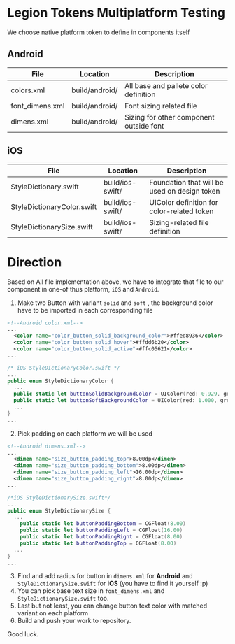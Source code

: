 # Legion Tokens Multiplatform Testing

We choose native platform token to define in components itself

## Android

| File | Location | Description |
| -----------| ---- | ----------- |
| colors.xml | build/android/ | All base and pallete color definition |
| font_dimens.xml | build/android/ | Font sizing related file |
| dimens.xml | build/android/ | Sizing for other component outside font |

## iOS

| File | Location | Description |
| -----------| ---- | ----------- |
| StyleDictionary.swift | build/ios-swift/ | Foundation that will be used on design token |
| StyleDictionaryColor.swift | build/ios-swift/ | UIColor definition for color-related token |
| StyleDictionarySize.swift | build/ios-swift/ | Sizing-related file definition |

# Direction

Based on All file implementation above, we have to integrate that file to our component in one-of thus platform, `iOS` and `Android`.

1. Make two Button with variant `solid` and `soft` , the background color have to be imported in each corresponding file

```xml
<!--Android color.xml-->
...
  <color name="color_button_solid_background_color">#ffed8936</color>
  <color name="color_button_solid_hover">#ffdd6b20</color>
  <color name="color_button_solid_active">#ffc05621</color>
...
```
```swift
/* iOS StyleDictionaryColor.swift */
...
public enum StyleDictionaryColor {
  ...
  public static let buttonSolidBackgroundColor = UIColor(red: 0.929, green: 0.537, blue: 0.212, alpha: 1)
  public static let buttonSoftBackgroundColor = UIColor(red: 1.000, green: 0.980, blue: 0.941, alpha: 1)
  ...
}
...
```
2. Pick padding on each platform we will be used
```xml
<!--Android dimens.xml-->
...
  <dimen name="size_button_padding_top">8.00dp</dimen>
  <dimen name="size_button_padding_bottom">8.00dp</dimen>
  <dimen name="size_button_padding_left">16.00dp</dimen>
  <dimen name="size_button_padding_right">8.00dp</dimen>
...
```
```swift
/*iOS StyleDictionarySize.swift*/
...
public enum StyleDictionarySize {
  ...
    public static let buttonPaddingBottom = CGFloat(8.00)
    public static let buttonPaddingLeft = CGFloat(16.00)
    public static let buttonPaddingRight = CGFloat(8.00)
    public static let buttonPaddingTop = CGFloat(8.00)
  ...
}
...
```
3. Find and add radius for button in `dimens.xml` for **Android** and `StyleDictionarySize.swift` for 
**iOS** (you have to find it yourself :p)
4. You can pick base text size in `font_dimens.xml` and `StyleDictionarySize.swift` too.
5. Last but not least, you can change button text color with matched variant on each platform
6. Build and push your work to repository.

Good luck.